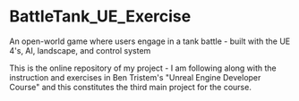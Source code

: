 # BattleTank_UE_Exercise
An open-world game where users engage in a tank battle - built with the UE 4's, AI, landscape, and control system 

This is the online repository of my project - I am following along with the instruction and exercises in Ben Tristem's "Unreal Engine Developer Course" and this constitutes the third main project for the course.
